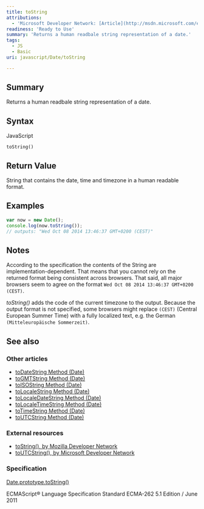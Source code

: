 ```yaml
---
title: toString
attributions:
  - 'Microsoft Developer Network: [Article](http://msdn.microsoft.com/en-us/library/ie/jj155294(v=vs.94).aspx)'
readiness: 'Ready to Use'
summary: 'Returns a human readbale string representation of a date.'
tags:
  - JS
  - Basic
uri: javascript/Date/toString

---
```

## <span>Summary</span>

Returns a human readbale string representation of a date.

## <span>Syntax</span>

<span class="language">JavaScript</span>

    toString()

## <span>Return Value</span>

String that contains the date, time and timezone in a human readable format.

## <span>Examples</span>

``` js
var now = new Date();
console.log(now.toString());
// outputs: "Wed Oct 08 2014 13:46:37 GMT+0200 (CEST)"
```

## <span>Notes</span>

According to the specification the contents of the String are implementation-dependent. That means that you cannot rely on the returned format being consistent across browsers. That said, all major browsers seem to agree on the format `Wed Oct 08 2014 13:46:37 GMT+0200 (CEST)`.

*toString()* adds the code of the current timezone to the output. Because the output format is not specified, some browsers might replace `(CEST)` (Central European Summer Time) with a fully localized text, e.g. the German `(Mitteleuropäische Sommerzeit)`.

## <span>See also</span>

### <span>Other articles</span>

-   [toDateString Method (Date)](/javascript/Date/toDateString)
-   [toGMTString Method (Date)](/javascript/Date/toGMTString)
-   [toISOString Method (Date)](/javascript/Date/toISOString)
-   [toLocaleString Method (Date)](/javascript/Date/toLocaleString)
-   [toLocaleDateString Method (Date)](/javascript/Date/toLocaleDateString)
-   [toLocaleTimeString Method (Date)](/javascript/Date/toLocaleTimeString)
-   [toTimeString Method (Date)](/javascript/Date/toTimeString)
-   [toUTCString Method (Date)](/javascript/Date/toUTCString)

### <span>External resources</span>

-   [toString(), by Mozilla Developer Network](https://developer.mozilla.org/en-US/docs/Web/JavaScript/Reference/Global_Objects/Date/toString)
-   [toUTCString(), by Microsoft Developer Network](http://msdn.microsoft.com/en-us/library/ie/jj155294%28v=vs.94%29.aspx)

### <span>Specification</span>

[Date.prototype.toString()](http://www.ecma-international.org/ecma-262/5.1/#sec-15.9.5.2)

ECMAScript® Language Specification Standard ECMA-262 5.1 Edition / June 2011

